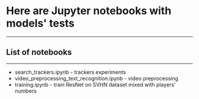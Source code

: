 # Here are Jupyter notebooks with models' tests 
____
## List of notebooks
____
- search_trackers.ipynb - trackers experiments
- video_preprocessing_text_recognition.ipynb - video preprocessing
- training.ipynb - train ResNet on SVHN dataset mixed with players' numbers
  
  
